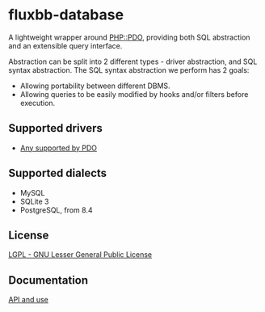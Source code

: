 # fluxbb-database
A lightweight wrapper around [PHP::PDO](http://www.php.net/manual/en/book.pdo.php), providing both SQL abstraction and an extensible query interface.

Abstraction can be split into 2 different types - driver abstraction, and SQL syntax abstraction. The SQL syntax abstraction we perform has 2 goals:
 * Allowing portability between different DBMS.
 * Allowing queries to be easily modified by hooks and/or filters before execution.

## Supported drivers
 * [Any supported by PDO](http://www.php.net/manual/en/pdo.drivers.php)

## Supported dialects
 * MySQL
 * SQLite 3
 * PostgreSQL, from 8.4

## License
[LGPL - GNU Lesser General Public License](http://www.gnu.org/licenses/lgpl.html)

## Documentation
[API and use](http://fluxbb.org/docs/modules/database)
